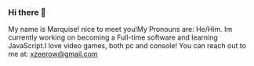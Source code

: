 ### Hi there 👋
My name is Marquise! nice to meet you!My Pronouns are: He/Him. Im currently working on becoming a Full-time software and learning JavaScript.I love video games, both pc and console!
You can reach out to me at: xzeerow@gmail.com
<!--
**Wolfyami/Wolfyami** is a ✨ _special_ ✨ repository because its `README.md` (this file) appears on your GitHub profile.

Here are some ideas to get you started:

- 🔭 I’m currently working on ...
- 🌱 I’m currently learning ...
- 👯 I’m looking to collaborate on ...
- 🤔 I’m looking for help with ...
- 💬 Ask me about ...
- 📫 How to reach me: ...
- 😄 Pronouns: ...
- ⚡ Fun fact: ...
-->
 